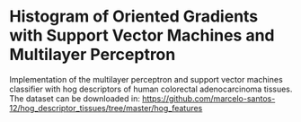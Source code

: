 # Histogram of Oriented Gradients with Support Vector Machines and Multilayer Perceptron
Implementation of the multilayer perceptron and support vector machines classifier with hog descriptors of human colorectal adenocarcinoma tissues.
The dataset can be downloaded in: https://github.com/marcelo-santos-12/hog_descriptor_tissues/tree/master/hog_features
